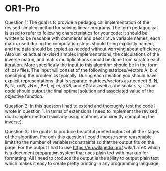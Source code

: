 # OR1-Pro

Question 1: The goal is to provide a pedagogical implementation of the revised simplex method for solving linear programs. The term pedagogical is used to refer to following characteristics for your code: it should be written to be readable with comments and descriptive variable names, each matrix used during the computation steps should being explicitly named, and the data should be copied as needed without worrying about efficiency. Also unlike actual re-vised simplex implementations, the calculations of the inverse matrix, and matrix multiplications should be done from scratch each iteration. More specifically the input to this algorithm should be in the form of .csv files. The input will consist of the following matrices/vectors A, b, c specifying the problem as typically. During each iteration you should have explicit representations (that is separate matrices/vectors as needed) B, N, B, N, x∗B, zN∗ , B−1, ej, ei, ∆XB, and ∆ZN as well as the scalars s, t. Your code should output the final optimal solution and associated value of the objective function.

Question 2: In this question I had to extend and thoroughly test the code I wrote in question 1. In terms of extensions I need to implement the revised dual simplex method (similarly using matrices and directly computing the inverse).

Question 3: The goal is to produce beautiful printed output of all the stages of the algorithm. For only this question I could impose some reasonable limits to the number of variables/constraints so that the output fits on the page. For the output I had to use https://en.wikipedia.org/ wiki/LaTeX which is a document preparation system that uses plain text with markup for formatting. All I need to produce the output is the ability to output plain text which makes it easy to create pretty printing in any programming language.
